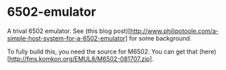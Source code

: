 6502-emulator
=============

A trival 6502 emulator. See (this blog post)[http://www.philipotoole.com/a-simple-host-system-for-a-6502-emulator] for some background.

To fully build this, you need the source for M6502. You can get that (here)[http://fms.komkon.org/EMUL8/M6502-081707.zip].
